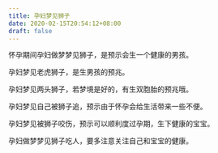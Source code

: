 ```yaml
---
title: 孕妇梦见狮子
date: 2020-02-15T20:54:12+08:00
draft: false
---
```


怀孕期间孕妇做梦梦见狮子，是预示会生一个健康的男孩。



孕妇梦见老虎狮子，是生男孩的预兆。



孕妇梦见两头狮子，若梦境是好的，有生双胞胎的预兆哦。



孕妇梦见自己被狮子追，预示由于怀孕会给生活带来一些不便。



孕妇梦见被狮子咬伤，预示可以顺利度过孕期，生下健康的宝宝。



孕妇做梦梦见狮子吃人，要多注意关注自己和宝宝的健康。

